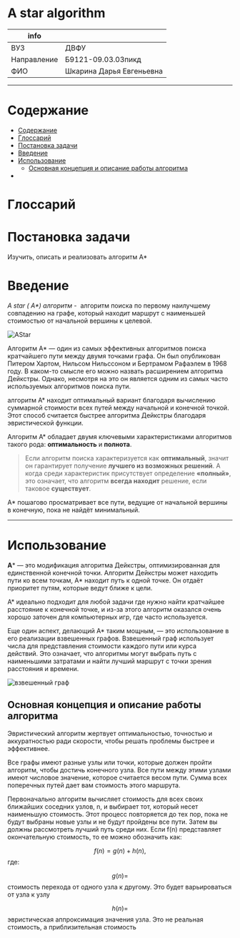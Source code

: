 # A star algorithm


| info          |               |
| ------------- | ------------- |
| ВУЗ | ДВФУ|
| Направление   | Б9121-09.03.03пикд|
| ФИО      | Шкарина Дарья Евгеньевна|

____

# Cодержание <a name="Cодержание"></a>

- [Содержание](#Cодержание)
- [Глоссарий](#Глоссарий)
- [Постановка задачи](#Постановка_задачи)
- [Введение](#Введение)
- [Использование](#Использование) 
	-  [Основная концепция и описание работы алгоритма](#Основнаяконцепцияиописаниеработыалгоритма)
- 

# Глоссарий <a name="Глоссарий"></a>



# Постановка задачи <a name="Постановказадачи"></a>

Изучить, описать и реализовать алгоритм A*

# Введение <a name="Введение"></a>

 _A star ( A*) алгоритм_ -  алгоритм поиска по первому наилучшему совпадению на графе, который находит маршрут с наименьшей стоимостью от начальной вершины к целевой.

![AStar](https://user-images.githubusercontent.com/98378287/206121400-d5dc0ce7-b0b8-49c0-b222-14683123e79f.gif)

 
Алгоритм А* — один из самых эффективных алгоритмов поиска кратчайшего пути между двумя точками графа. Он был опубликован Питером Хартом, Нильсом Нильссоном и Бертрамом Рафаэлем в 1968 году. В каком-то смысле его можно назвать расширением алгоритма Дейкстры. Однако, несмотря на это он является одним из самых часто используемых алгоритмов поиска пути.

алгоритм А* находит оптимальный вариант благодаря вычислению суммарной стоимости всех путей между начальной и конечной точкой. Этот способ считается быстрее алгоритма Дейкстры благодаря эвристической функции.

Алгоритм А* обладает двумя ключевыми характеристиками алгоритмов такого рода: **оптимальность** и **полнота**.

> Если алгоритм поиска характеризуется как **оптимальный**, значит он гарантирует получение **лучшего из возможных решений**. А когда среди характеристик присутствует определение **«полный»**, это означает, что алгоритм **всегда находит** решение, если таковое **существует**.

A* пошагово просматривает все пути, ведущие от начальной вершины в конечную, пока не найдёт минимальный.

____

# Использование <a name="Использование"></a>

**A*** — это модификация алгоритма Дейкстры, оптимизированная для единственной конечной точки. Алгоритм Дейкстры может находить пути ко всем точкам, A* находит путь к одной точке. Он отдаёт приоритет путям, которые ведут ближе к цели.

А* идеально подходит для любой задачи где нужно найти кратчайшее расстояние к конечной точке, и из-за этого алгоритм оказался очень хорошо заточен для компьютерных игр, где часто используется.

Еще один аспект, делающий A* таким мощным, — это использование в его реализации взвешенных графов. Взвешенный граф использует числа для представления стоимости каждого пути или курса действий. Это означает, что алгоритмы могут выбрать путь с наименьшими затратами и найти лучший маршрут с точки зрения расстояния и времени.

![взвешенный граф](https://user-images.githubusercontent.com/98378287/206121850-ea7bd0eb-61c7-4517-8a45-60595369de90.jpg)


## Основная концепция и описание работы алгоритма <a name="Основнаяконцепцияиописаниеработыалгоритма"></a>

Эвристический алгоритм жертвует оптимальностью, точностью и аккуратностью ради скорости, чтобы решать проблемы быстрее и эффективнее.

Все графы имеют разные узлы или точки, которые должен пройти алгоритм, чтобы достичь конечного узла. Все пути между этими узлами имеют числовое значение, которое считается весом пути. Сумма всех поперечных путей дает вам стоимость этого маршрута.

Первоначально алгоритм вычисляет стоимость для всех своих ближайших соседних узлов, n, и выбирает тот, который несет наименьшую стоимость. Этот процесс повторяется до тех пор, пока не будут выбраны новые узлы и не будут пройдены все пути. Затем вы должны рассмотреть лучший путь среди них. Если f(n) представляет окончательную стоимость, то ее можно обозначить как:

$$f(n) = g(n) + h(n),$$ где:

$$g(n) =$$ стоимость перехода от одного узла к другому. Это будет варьироваться от узла к узлу

$$h(n) =$$ эвристическая аппроксимация значения узла. Это не реальная стоимость, а приблизительная стоимость
